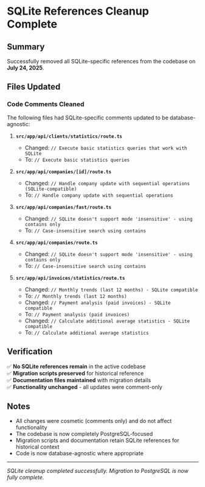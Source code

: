 # SQLite References Cleanup Complete

## Summary
Successfully removed all SQLite-specific references from the codebase on **July 24, 2025**.

## Files Updated

### Code Comments Cleaned
The following files had SQLite-specific comments updated to be database-agnostic:

1. **`src/app/api/clients/statistics/route.ts`**
   - Changed: `// Execute basic statistics queries that work with SQLite`
   - To: `// Execute basic statistics queries`

2. **`src/app/api/companies/[id]/route.ts`**
   - Changed: `// Handle company update with sequential operations (SQLite-compatible)`
   - To: `// Handle company update with sequential operations`

3. **`src/app/api/companies/fast/route.ts`**
   - Changed: `// SQLite doesn't support mode 'insensitive' - using contains only`
   - To: `// Case-insensitive search using contains`

4. **`src/app/api/companies/route.ts`**
   - Changed: `// SQLite doesn't support mode 'insensitive' - using contains only`
   - To: `// Case-insensitive search using contains`

5. **`src/app/api/invoices/statistics/route.ts`**
   - Changed: `// Monthly trends (last 12 months) - SQLite compatible`
   - To: `// Monthly trends (last 12 months)`
   - Changed: `// Payment analysis (paid invoices) - SQLite compatible`
   - To: `// Payment analysis (paid invoices)`
   - Changed: `// Calculate additional average statistics - SQLite compatible`
   - To: `// Calculate additional average statistics`

## Verification
✅ **No SQLite references remain** in the active codebase  
✅ **Migration scripts preserved** for historical reference  
✅ **Documentation files maintained** with migration details  
✅ **Functionality unchanged** - all updates were comment-only  

## Notes
- All changes were cosmetic (comments only) and do not affect functionality
- The codebase is now completely PostgreSQL-focused
- Migration scripts and documentation retain SQLite references for historical context
- Code is now database-agnostic where appropriate

---
*SQLite cleanup completed successfully. Migration to PostgreSQL is now fully complete.*